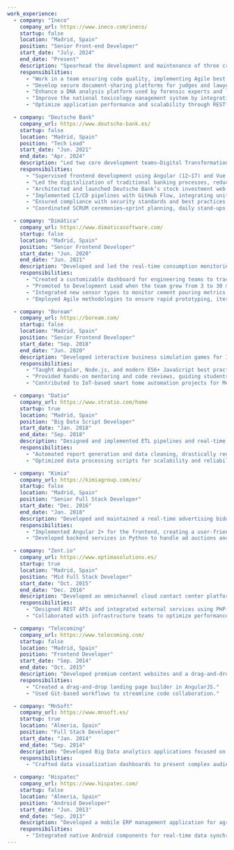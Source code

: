 ```yaml
---
work_experience:
  - company: "Ineco"
    company_url: https://www.ineco.com/ineco/
    startup: false
    location: "Madrid, Spain"
    position: "Senior Front-end Developer"
    start_date: "July. 2024"
    end_date: "Present"
    description: "Spearhead the development and maintenance of three critical government-facing applications for the Spanish Ministry of Justice and the National Institute of Toxicology, utilizing Vue 3 (JavaScript) for the frontend and Spring Boot (Java 21) for the backend."
    responsibilities:
      - "Work in a team ensuring code quality, implementing Agile best practices, and overseeing project milestones and deliverables."
      - "Develop secure document-sharing platforms for judges and lawyers to exchange evidence, with an emphasis on confidentiality and compliance."
      - "Enhance a DNA analysis platform used by forensic experts and laboratories to process genetic markers, supporting large-scale data ingestion and real-time reporting."
      - "Improve the national toxicology management system by integrating pharmaceutical and chemical data, guaranteeing EU regulatory compliance and providing standardized protocols for poisoning incidents."
      - "Optimize application performance and scalability through RESTful APIs, microservices architecture, and continuous integration/continuous deployment (CI/CD) pipelines."

  - company: "Deutsche Bank"
    company_url: https://www.deutsche-bank.es/
    startup: false
    location: "Madrid, Spain"
    position: "Tech Lead"
    start_date: "Jun. 2021"
    end_date: "Apr. 2024"
    description: "Led two core development teams—Digital Transformation and Stock Investment Platforms—modernizing banking operations and launching Deutsche Bank’s stock investment web platform. Spearheaded initiatives that streamlined financial transactions, improved security compliance, and enhanced digital banking experiences."
    responsibilities:
      - "Supervised frontend development using Angular (12–17) and Vue 2, ensuring high performance and maintainability."
      - "Led the digitalization of traditional banking processes, reducing operational overhead and improving transaction speed through automated workflows."
      - "Architected and launched Deutsche Bank’s stock investment web platform, enabling corporate and retail customers to manage multi-market share portfolios."
      - "Implemented CI/CD pipelines with GitHub Flow, integrating unit and end-to-end testing for reliable software releases."
      - "Ensured compliance with security standards and best practices in collaboration with cross-functional teams, including DevOps and QA."
      - "Coordinated SCRUM ceremonies—sprint planning, daily stand-ups, and retrospectives—while serving as primary client liaison for technical discussions."

  - company: "Dimática"
    company_url: https://www.dimaticasoftware.com/
    startup: false
    location: "Madrid, Spain"
    position: "Senior Frontend Developer"
    start_date: "Jun. 2020"
    end_date: "Jun. 2021"
    description: "Developed and led the real-time consumption monitoring system for ACS, optimizing energy and water usage in large-scale construction projects like the Berlin Metro. Expanded scope from frontend development to backend services, ultimately leading a team of 30 developers."
    responsibilities:
      - "Created a customizable dashboard for engineering teams to track and analyze data from on-site sensors, improving resource allocation and reducing costs."
      - "Promoted to Development Lead when the team grew from 3 to 30 members, overseeing sprint planning, code reviews, and cross-team communication."
      - "Integrated new sensor types to monitor cement pouring metrics, enabling data-driven decisions during critical construction phases."
      - "Employed Agile methodologies to ensure rapid prototyping, iterative development, and seamless scaling across various construction sites."

  - company: "Boream"
    company_url: https://boream.com/
    startup: false
    location: "Madrid, Spain"
    position: "Senior Frontend Developer"
    start_date: "Sep. 2018"
    end_date: "Jun. 2020"
    description: "Developed interactive business simulation games for IE Business School, enabling students to experiment with real-world pricing and R&D strategies. Simultaneously served as a JavaScript instructor in a full-time Bootcamp, mentoring students in frontend and full-stack development."
    responsibilities:
      - "Taught Angular, Node.js, and modern ES6+ JavaScript best practices to Bootcamp students."
      - "Provided hands-on mentoring and code reviews, guiding students to build real-world web applications."
      - "Contributed to IoT-based smart home automation projects for Mercadona, collaborating with cross-functional teams to integrate devices and data analytics."

  - company: "Datio"
    company_url: https://www.stratio.com/home
    startup: true
    location: "Madrid, Spain"
    position: "Big Data Script Developer"
    start_date: "Jan. 2018"
    end_date: "Sep. 2018"
    description: "Designed and implemented ETL pipelines and real-time dashboards for an energy company managing wind turbines and solar plants. Focused on large-scale data processing and automation to improve operational efficiency."
    responsibilities:
      - "Automated report generation and data cleaning, drastically reducing manual workload."
      - "Optimized data processing scripts for scalability and reliability, improving overall system throughput."

  - company: "Kimia"
    company_url: https://kimiagroup.com/es/
    startup: false
    location: "Madrid, Spain"
    position: "Senior Full Stack Developer"
    start_date: "Dec. 2016"
    end_date: "Jan. 2018"
    description: "Developed and maintained a real-time advertising bidding platform, similar to Google AdSense, that enabled dynamic ad placements and campaign optimization."
    responsibilities:
      - "Implemented Angular 2+ for the frontend, creating a user-friendly interface with advanced analytics and reporting modules."
      - "Developed backend services in Python to handle ad auctions and real-time bidding algorithms."

  - company: "Zent.io"
    company_url: https://www.optimasolutions.es/
    startup: true
    location: "Madrid, Spain"
    position: "Mid Full Stack Developer"
    start_date: "Oct. 2015"
    end_date: "Dec. 2016"
    description: "Developed an omnichannel cloud contact center platform supporting voice, chat, and email interactions, integrating REST APIs and external services to enhance customer communication."
    responsibilities:
      - "Designed REST APIs and integrated external services using PHP-Laravel and Angular."
      - "Collaborated with infrastructure teams to optimize performance and scalability."

  - company: "Telecoming"
    company_url: https://www.telecoming.com/
    startup: false
    location: "Madrid, Spain"
    position: "Frontend Developer"
    start_date: "Sep. 2014"
    end_date: "Oct. 2015"
    description: "Developed premium content websites and a drag-and-drop landing page builder for telecom providers, enabling marketers to deploy campaigns without technical expertise."
    responsibilities:
      - "Created a drag-and-drop landing page builder in AngularJS."
      - "Used Git-based workflows to streamline code collaboration."

  - company: "MnSoft"
    company_url: https://www.mnsoft.es/
    startup: true
    location: "Almeria, Spain"
    position: "Full Stack Developer"
    start_date: "Jan. 2014"
    end_date: "Sep. 2014"
    description: "Developed Big Data analytics applications focused on marketing insights from Twitter and YouTube, implementing a proprietary PHP framework for rapid development."
    responsibilities:
      - "Crafted data visualization dashboards to present complex audience metrics."

  - company: "Hispatec"
    company_url: https://www.hispatec.com/
    startup: false
    location: "Almeria, Spain"
    position: "Android Developer"
    start_date: "Jun. 2013"
    end_date: "Sep. 2013"
    description: "Developed a mobile ERP management application for agricultural businesses, optimizing financial operations and on-site workforce productivity."
    responsibilities:
      - "Integrated native Android components for real-time data synchronization."
---
```

